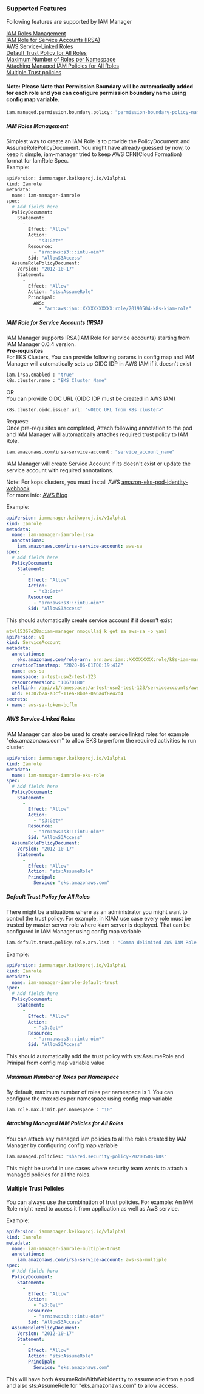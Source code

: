 ### Supported Features

Following features are supported by IAM Manager

[IAM Roles Management](#iam-roles-management)  
[IAM Role for Service Accounts (IRSA)](#iam-role-for-service-accounts-irsa)  
[AWS Service-Linked Roles](#aws-service-linked-roles)  
[Default Trust Policy for All Roles](#default-trust-policy-for-all-roles)  
[Maximum Number of Roles per Namespace](#maximum-number-of-roles-per-namespace)  
[Attaching Managed IAM Policies for All Roles](#attaching-managed-iam-policies-for-all-roles)  
[Multiple Trust policies](#multiple-trust-policies)

#### Note: Please Note that Permission Boundary will be automatically added for each role and you can configure permission boundary name using config map variable.
```bash
iam.managed.permission.boundary.policy: "permission-boundary-policy-name"
```  

##### IAM Roles Management
Simplest way to create an IAM Role is to provide the PolicyDocument and AssumeRolePolicyDocument. You might have already guessed by now, to keep it simple, iam-manager tried to keep AWS CFN(Cloud Formation) format for IamRole Spec.  
Example:
```bash
apiVersion: iammanager.keikoproj.io/v1alpha1
kind: Iamrole
metadata:
  name: iam-manager-iamrole
spec:
  # Add fields here
  PolicyDocument:
    Statement:
      -
        Effect: "Allow"
        Action:
          - "s3:Get*"
        Resource:
          - "arn:aws:s3:::intu-oim*"
        Sid: "AllowS3Access"
  AssumeRolePolicyDocument:
    Version: "2012-10-17"
    Statement:
      -
        Effect: "Allow"
        Action: "sts:AssumeRole"
        Principal:
          AWS:
            - "arn:aws:iam::XXXXXXXXXXX:role/20190504-k8s-kiam-role"
```

##### IAM Role for Service Accounts (IRSA)
IAM Manager supports IRSA(IAM Role for service accounts) starting from IAM Manager 0.0.4 version.  
<B>Pre-requisites</B>  
For EKS Clusters, You can provide following params in config map and IAM Manager will automatically sets up OIDC IDP in AWS IAM if it doesn't exist
```bash
iam.irsa.enabled : "true"  
k8s.cluster.name : "EKS Cluster Name"  
```
OR  
You can provide OIDC URL (OIDC IDP must be created in AWS IAM)
```bash 
k8s.cluster.oidc.issuer.url: "<OIDC URL from K8s cluster>"
```
Request:  
Once pre-requisites are completed, Attach following annotation to the pod and IAM Manager will automatically attaches required trust policy to IAM Role.  
```bash
iam.amazonaws.com/irsa-service-account: "service_account_name"
```
IAM Manager will create Service Account if its doesn't exist or update the service account with required annotations.

Note: For kops clusters, you must install AWS [amazon-eks-pod-identity-webhook](https://github.com/aws/amazon-eks-pod-identity-webhook)  
For more info: [AWS Blog](https://aws.amazon.com/blogs/opensource/introducing-fine-grained-iam-roles-service-accounts/)

Example:
```yaml
apiVersion: iammanager.keikoproj.io/v1alpha1
kind: Iamrole
metadata:
  name: iam-manager-iamrole-irsa
  annotations:
    iam.amazonaws.com/irsa-service-account: aws-sa
spec:
  # Add fields here
  PolicyDocument:
    Statement:
      -
        Effect: "Allow"
        Action:
          - "s3:Get*"
        Resource:
          - "arn:aws:s3:::intu-oim*"
        Sid: "AllowS3Access"
```
This should automatically create service account if it doesn't exist
```yaml
mtvl15367e28a:iam-manager nmogulla$ k get sa aws-sa -o yaml
apiVersion: v1
kind: ServiceAccount
metadata:
  annotations:
    eks.amazonaws.com/role-arn: arn:aws:iam::XXXXXXXXX:role/k8s-iam-manager-iamrole-irsa
  creationTimestamp: "2020-06-01T06:19:41Z"
  name: aws-sa
  namespace: a-test-usw2-test-123
  resourceVersion: "10670180"
  selfLink: /api/v1/namespaces/a-test-usw2-test-123/serviceaccounts/aws-sa
  uid: e1307b2a-a3cf-11ea-8b0e-0a6a4f8e42d4
secrets:
- name: aws-sa-token-bcflm
```


##### AWS Service-Linked Roles
IAM Manager can also be used to create service linked roles for example "eks.amazonaws.com" to allow EKS to perform the required activities to run cluster.

```yaml
apiVersion: iammanager.keikoproj.io/v1alpha1
kind: Iamrole
metadata:
  name: iam-manager-iamrole-eks-role
spec:
  # Add fields here
  PolicyDocument:
    Statement:
      -
        Effect: "Allow"
        Action:
          - "s3:Get*"
        Resource:
          - "arn:aws:s3:::intu-oim*"
        Sid: "AllowS3Access"
  AssumeRolePolicyDocument:
    Version: "2012-10-17"
    Statement:
      -
        Effect: "Allow"
        Action: "sts:AssumeRole"
        Principal:
          Service: "eks.amazonaws.com"
```

##### Default Trust Policy for All Roles
There might be a situations where as an administrator you might want to control the trust policy. For example, in KIAM use case every role must be trusted by master server role where kiam server is deployed. That can be configured in IAM Manager using config map variable  
```bash
iam.default.trust.policy.role.arn.list : "Comma delimited AWS IAM Role ARNs"
```
Example:
```yaml
apiVersion: iammanager.keikoproj.io/v1alpha1
kind: Iamrole
metadata:
  name: iam-manager-iamrole-default-trust
spec:
  # Add fields here
  PolicyDocument:
    Statement:
      -
        Effect: "Allow"
        Action:
          - "s3:Get*"
        Resource:
          - "arn:aws:s3:::intu-oim*"
        Sid: "AllowS3Access"
```
This should automatically add the trust policy with sts:AssumeRole and Prinipal from config map variable value

##### Maximum Number of Roles per Namespace
By default, maximum number of roles per namespace is 1. You can configure the max roles per namespace using config map variable
```bash
iam.role.max.limit.per.namespace : "10"
```

##### Attaching Managed IAM Policies for All Roles
You can attach any managed iam policies to all the roles created by IAM Manager by configuring config map variable  
```bash
iam.managed.policies: "shared.security-policy-20200504-k8s"
```
This might be useful in use cases where security team wants to attach a managed policies for all the roles.  

#### Multiple Trust Policies
You can always use the combination of trust policies. For example: An IAM Role might need to access it from application as well as AwS service.

Example:
```yaml
apiVersion: iammanager.keikoproj.io/v1alpha1
kind: Iamrole
metadata:
  name: iam-manager-iamrole-multiple-trust
  annotations:
    iam.amazonaws.com/irsa-service-account: aws-sa-multiple
spec:
  # Add fields here
  PolicyDocument:
    Statement:
      -
        Effect: "Allow"
        Action:
          - "s3:Get*"
        Resource:
          - "arn:aws:s3:::intu-oim*"
        Sid: "AllowS3Access"
  AssumeRolePolicyDocument:
    Version: "2012-10-17"
    Statement:
      -
        Effect: "Allow"
        Action: "sts:AssumeRole"
        Principal:
          Service: "eks.amazonaws.com"
```
This will have both AssumeRoleWithWebIdentity to assume role from a pod and also sts:AssumeRole for "eks.amazonaws.com" to allow access.
